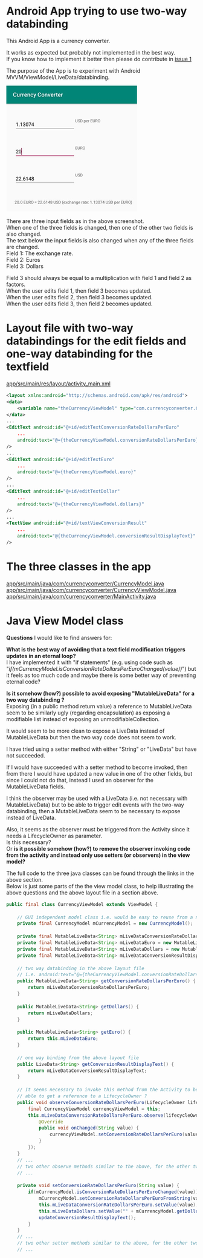 # Android App trying to use two-way databinding

This Android App is a currency converter.

It works as expected but probably not implemented in the best way.  
If you know how to implement it better then please do contribute in [issue 1](https://github.com/peon73/CurrencyConverter/issues/1)

The purpose of the App is to experiment with Android MVVM/ViewModel/LiveData/databinding.

![screenshot.jpg](images/screenshot.jpg)

There are three input fields as in the above screenshot.  
When one of the three fields is changed, then one of the other two fields is also changed.  
The text below the input fields is also changed when any of the three fields are changed.  
Field 1: The exchange rate.  
Field 2: Euros  
Field 3: Dollars  

Field 3 should always be equal to a multiplication with field 1 and field 2 as factors.  
When the user edits field 1, then field 3 becomes updated.  
When the user edits field 2, then field 3 becomes updated.  
When the user edits field 3, then field 2 becomes updated.  


# Layout file with two-way databindings for the edit fields and one-way databinding for the textfield

[app/src/main/res/layout/activity_main.xml](https://github.com/peon73/CurrencyConverter/blob/master/app/src/main/res/layout/activity_main.xml)
```xml
<layout xmlns:android="http://schemas.android.com/apk/res/android">
<data>
    <variable name="theCurrencyViewModel" type="com.currencyconverter.CurrencyViewModel"/>
</data>
...
<EditText android:id="@+id/editTextConversionRateDollarsPerEuro"
    ...
    android:text="@={theCurrencyViewModel.conversionRateDollarsPerEuro}"
/>
...
<EditText android:id="@+id/editTextEuro"
    ...
    android:text="@={theCurrencyViewModel.euro}"
/>
...
<EditText android:id="@+id/editTextDollar"
    ...
    android:text="@={theCurrencyViewModel.dollars}"
/>
...
<TextView android:id="@+id/textViewConversionResult"
    ...
    android:text="@{theCurrencyViewModel.conversionResultDisplayText}"
/>
```

# The three classes in the app

[app/src/main/java/com/currencyconverter/CurrencyModel.java](https://github.com/peon73/CurrencyConverter/blob/master/app/src/main/java/com/currencyconverter/CurrencyModel.java)  
[app/src/main/java/com/currencyconverter/CurrencyViewModel.java](https://github.com/peon73/CurrencyConverter/blob/master/app/src/main/java/com/currencyconverter/CurrencyViewModel.java)  
[app/src/main/java/com/currencyconverter/MainActivity.java](https://github.com/peon73/CurrencyConverter/blob/master/app/src/main/java/com/currencyconverter/MainActivity.java)  

# Java View Model class

**Questions** I would like to find answers for:

**What is the best way of avoiding that a text field modification triggers updates in an eternal loop?**  
I have implemented it with "if statements" (e.g. using code such as "*if(mCurrencyModel.isConversionRateDollarsPerEuroChanged(value))*") but it feels as too much code and maybe there is some better way of preventing eternal code?  

**Is it somehow (how?) possible to avoid exposing "MutableLiveData<String>" for a two way databinding ?**  
Exposing (in a public method return value) a  reference to MutableLiveData seem to be similarly ugly (regarding encapsulation) as exposing a modifiable list instead of exposing an unmodifiableCollection.  

It would seem to be more clean to expose a LiveData instead of MutableLiveData but then the two way code does not seem to work.  

I have tried using a setter method with either "String" or "LiveData<String>" but have not succeeded.  

If I would have succeeded with a setter method to become invoked, then from there I would have updated 
a new value in one of the other fields, but since I could not do that, instead I used an observer 
for the MutableLiveData fields.

I think the observer may be used with a LiveData (i.e. not necessary with MutableLiveData) but to be able to trigger edit events with the two-way databinding, then a MutableLiveData seem to be necessary to expose instead of LiveData.

Also, it seems as the observer must be triggered from the Activity since it needs a LifecycleOwner as parameter.  
Is this necessary?  
Or **is it possible somehow (how?) to remove the observer invoking code from the activity and instead only use setters (or observers) in the view model?**

The full code to the three java classes can be found through the links in the above section.  
Below is just some parts of the the view model class, to help illustrating the above questions and the above layout file in a section above.
```java
public final class CurrencyViewModel extends ViewModel {
	
    // GUI independent model class i.e. would be easy to reuse from a non-Android application
    private final CurrencyModel mCurrencyModel = new CurrencyModel();

    private final MutableLiveData<String> mLiveDataConversionRateDollarsPerEuro = new MutableLiveData<String>();
    private final MutableLiveData<String> mLiveDataEuro = new MutableLiveData<String>();
    private final MutableLiveData<String> mLiveDataDollars = new MutableLiveData<String>();
    private final MutableLiveData<String> mLiveDataConversionResultDisplayText = new MutableLiveData<String>();

    // two way databinding in the above layout file 
    // i.e. android:text="@={theCurrencyViewModel.conversionRateDollarsPerEuro}"
    public MutableLiveData<String> getConversionRateDollarsPerEuro() {
        return mLiveDataConversionRateDollarsPerEuro;
    }
	
    public MutableLiveData<String> getDollars() {
        return mLiveDataDollars;
    }
	
    public MutableLiveData<String> getEuro() {
        return this.mLiveDataEuro;
    }
	
    // one way binding from the above layout file 
    public LiveData<String> getConversionResultDisplayText() {
        return mLiveDataConversionResultDisplayText;
    }	

    // It seems necessary to invoke this method from the Activity to be 
    // able to get a reference to a LifecycleOwner ?
    public void observeConversionRateDollarsPerEuro(LifecycleOwner lifecycleOwner) {
        final CurrencyViewModel currencyViewModel = this;
        this.mLiveDataConversionRateDollarsPerEuro.observe(lifecycleOwner,  new Observer<String>(){
            @Override
            public void onChanged(String value) {
                currencyViewModel.setConversionRateDollarsPerEuro(value);
            }
        });
    }
    // ...
    // two other observe methods similar to the above, for the other two input fields.
    // ...
	
    private void setConversionRateDollarsPerEuro(String value) {
        if(mCurrencyModel.isConversionRateDollarsPerEuroChanged(value)) {
            mCurrencyModel.setConversionRateDollarsPerEuroFromString(value);
            this.mLiveDataConversionRateDollarsPerEuro.setValue(value);
            this.mLiveDataDollars.setValue("" + mCurrencyModel.getDollarValue());
            updateConversionResultDisplayText();
        }
    }
    // ...
    // two other setter methods similar to the above, for the other two input fields
    // ...
	
	
```